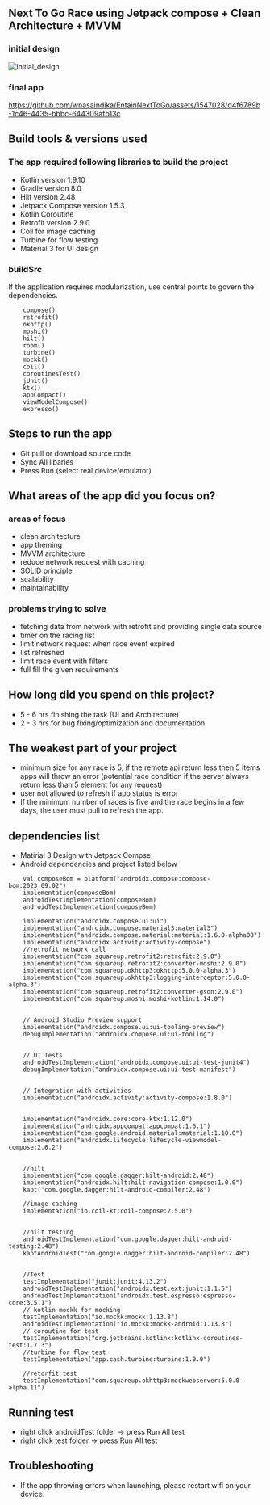 ## Next To Go Race using Jetpack compose + Clean Architecture + MVVM

### initial design
![initial_design](https://github.com/wnasaindika/EntainNextToGo/assets/1547028/517aab3b-dd69-4585-ac5c-b3824b2c90d4)

### final app
https://github.com/wnasaindika/EntainNextToGo/assets/1547028/d4f6789b-1c46-4435-bbbc-644309afb13c

## Build tools & versions used

### The app required following libraries to build the project

- Kotlin version 1.9.10
- Gradle version 8.0
- Hilt version 2.48
- Jetpack Compose version 1.5.3
- Kotlin Coroutine
- Retrofit version 2.9.0
- Coil for image caching
- Turbine for flow testing
- Material 3 for UI design

### buildSrc

If the application requires modularization, use central points to govern the dependencies.

```
    compose()
    retrofit()
    okhttp()
    moshi()
    hilt()
    room()
    turbine()
    mockk()
    coil()
    coroutinesTest()
    jUnit()
    ktx()
    appCompact()
    viewModelCompose()
    expresso()
```

## Steps to run the app

- Git pull or download source code
- Sync All libaries
- Press Run (select real device/emulator)

## What areas of the app did you focus on?

### areas of focus

- clean architecture
- app theming
- MVVM architecture
- reduce network request with caching
- SOLID principle
- scalability
- maintainability

### problems trying to solve

- fetching data from network with retrofit and providing single data source
- timer on the racing list
- limit network request when race event expired
- list refreshed
- limit race event with filters
- full fill the given requirements

## How long did you spend on this project?

- 5 - 6 hrs finishing the task (UI and Architecture)
- 2 - 3 hrs for bug fixing/optimization and documentation

## The weakest part of your project

- minimum size for any race is 5, if the remote api return less then 5 items apps will throw an
  error (potential race condition if the server always return less than 5 element for any request)
- user not allowed to refresh if app status is error
- If the minimum number of races is five and the race begins in a few days, the user must pull to
  refresh the app.

## dependencies list

- Matirial 3 Design with Jetpack Compse
- Android dependencies and project listed below

```
    val composeBom = platform("androidx.compose:compose-bom:2023.09.02")
    implementation(composeBom)
    androidTestImplementation(composeBom)
    androidTestImplementation(composeBom)

    implementation("androidx.compose.ui:ui")
    implementation("androidx.compose.material3:material3")
    implementation("androidx.compose.material:material:1.6.0-alpha08")
    implementation("androidx.activity:activity-compose")
    //retrofit network call
    implementation("com.squareup.retrofit2:retrofit:2.9.0")
    implementation("com.squareup.retrofit2:converter-moshi:2.9.0")
    implementation("com.squareup.okhttp3:okhttp:5.0.0-alpha.3")
    implementation("com.squareup.okhttp3:logging-interceptor:5.0.0-alpha.3")
    implementation("com.squareup.retrofit2:converter-gson:2.9.0")
    implementation("com.squareup.moshi:moshi-kotlin:1.14.0")


    // Android Studio Preview support
    implementation("androidx.compose.ui:ui-tooling-preview")
    debugImplementation("androidx.compose.ui:ui-tooling")


    // UI Tests
    androidTestImplementation("androidx.compose.ui:ui-test-junit4")
    debugImplementation("androidx.compose.ui:ui-test-manifest")


    // Integration with activities
    implementation("androidx.activity:activity-compose:1.8.0")


    implementation("androidx.core:core-ktx:1.12.0")
    implementation("androidx.appcompat:appcompat:1.6.1")
    implementation("com.google.android.material:material:1.10.0")
    implementation("androidx.lifecycle:lifecycle-viewmodel-compose:2.6.2")


    //hilt
    implementation("com.google.dagger:hilt-android:2.48")
    implementation("androidx.hilt:hilt-navigation-compose:1.0.0")
    kapt("com.google.dagger:hilt-android-compiler:2.48")

    //image caching
    implementation("io.coil-kt:coil-compose:2.5.0")


    //hilt testing
    androidTestImplementation("com.google.dagger:hilt-android-testing:2.48")
    kaptAndroidTest("com.google.dagger:hilt-android-compiler:2.48")


    //Test
    testImplementation("junit:junit:4.13.2")
    androidTestImplementation("androidx.test.ext:junit:1.1.5")
    androidTestImplementation("androidx.test.espresso:espresso-core:3.5.1")
    // kotlin mockk for mocking
    testImplementation("io.mockk:mockk:1.13.8")
    androidTestImplementation("io.mockk:mockk-android:1.13.8")
    // coroutine for test
    testImplementation("org.jetbrains.kotlinx:kotlinx-coroutines-test:1.7.3")
    //turbine for flow test
    testImplementation("app.cash.turbine:turbine:1.0.0")

    //retorfit test
    testImplementation("com.squareup.okhttp3:mockwebserver:5.0.0-alpha.11")
```

## Running test

- right click androidTest folder -> press Run All test
- right click test folder -> press Run All test

## Troubleshooting

- If the app throwing errors when launching, please restart wifi on your device.

